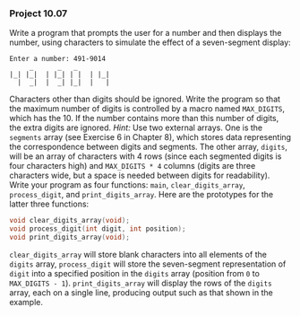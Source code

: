 ### Project 10.07
Write a program that prompts the user for a number and then displays the number, using characters to simulate the effect of a seven-segment display:
```
Enter a number: 491-9014
     _      _   _
|_| |_|  | |_| | |  | |_|
  |  _|  |  _| |_|  |   |
```
Characters other than digits should be ignored. Write the program so that the maximum number of digits is controlled by a macro named `MAX_DIGITS`, which has the 10. If the number contains more than this number of digits, the extra digits are ignored. *Hint:* Use two external arrays. One is the `segments` array (see Exercise 6 in Chapter 8), which stores data representing the correspondence between digits and segments. The other array, `digits`, will be an array of characters with 4 rows (since each segmented digits is four characters high) and `MAX_DIGITS * 4` columns (digits are three characters wide, but a space is needed between digits for readability). Write your program as four functions: `main`, `clear_digits_array`, `process_digit`, and `print_digits_array`. Here are the prototypes for the latter three functions:
```c
void clear_digits_array(void);
void process_digit(int digit, int position);
void print_digits_array(void);
```
`clear_digits_array` will store blank characters into all elements of the `digits` array, `process_digit` will store the seven-segment representation of `digit` into a specified position in the `digits` array (position from `0` to `MAX_DIGITS - 1`). `print_digits_array` will display the rows of the `digits` array, each on a single line, producing output such as that shown in the example.
